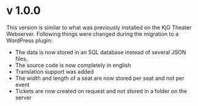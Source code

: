 # v 1.0.0

This version is similar to what was previously installed on the KjG Theater Webserver. Following things were changed
during the migration to a WordPress plugin:

- The data is now stored in an SQL database instead of several JSON files.
- The source code is now completely in english
- Translation support was added
- The width and length of a seat are now stored per seat and not per event
- Tickets are now created on request and not stored in a folder on the server
